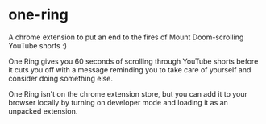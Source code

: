 # one-ring
A chrome extension to put an end to the fires of Mount Doom-scrolling YouTube shorts :)

One Ring gives you 60 seconds of scrolling through YouTube shorts before it cuts you off with a message reminding you to take care of yourself and consider doing something else.

One Ring isn't on the chrome extension store, but you can add it to your browser locally by turning on developer mode and loading it as an unpacked extension.
